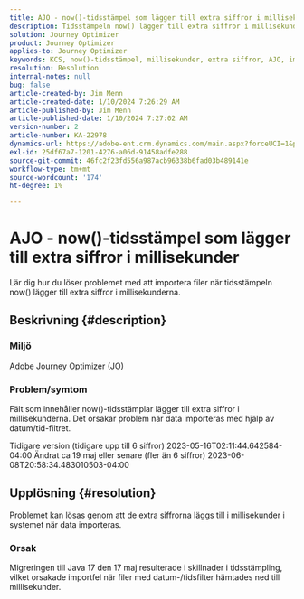 ```yaml
---
title: AJO - now()-tidsstämpel som lägger till extra siffror i millisekunder
description: Tidsstämpeln now() lägger till extra siffror i millisekunderna, vilket orsakar importfel.
solution: Journey Optimizer
product: Journey Optimizer
applies-to: Journey Optimizer
keywords: KCS, now()-tidsstämpel, millisekunder, extra siffror, AJO, importfel, Adobe Journey Optimizer, Java 17
resolution: Resolution
internal-notes: null
bug: false
article-created-by: Jim Menn
article-created-date: 1/10/2024 7:26:29 AM
article-published-by: Jim Menn
article-published-date: 1/10/2024 7:27:02 AM
version-number: 2
article-number: KA-22978
dynamics-url: https://adobe-ent.crm.dynamics.com/main.aspx?forceUCI=1&pagetype=entityrecord&etn=knowledgearticle&id=86db618c-89af-ee11-a569-6045bd006268
exl-id: 25df67a7-1201-4276-a06d-91458adfe288
source-git-commit: 46fc2f23fd556a987acb96338b6fad03b489141e
workflow-type: tm+mt
source-wordcount: '174'
ht-degree: 1%

---
```


# AJO - now()-tidsstämpel som lägger till extra siffror i millisekunder


Lär dig hur du löser problemet med att importera filer när tidsstämpeln now() lägger till extra siffror i millisekunderna.

## Beskrivning {#description}


### Miljö

Adobe Journey Optimizer (JO)

### Problem/symtom

Fält som innehåller now()-tidsstämplar lägger till extra siffror i millisekunderna. Det orsakar problem när data importeras med hjälp av datum/tid-filtret.

Tidigare version (tidigare upp till 6 siffror) 2023-05-16T02:11:44.642584-04:00 Ändrat ca 19 maj eller senare (fler än 6 siffror) 2023-06-08T20:58:34.483010503-04:00


## Upplösning {#resolution}


Problemet kan lösas genom att de extra siffrorna läggs till i millisekunder i systemet när data importeras.

### Orsak

Migreringen till Java 17 den 17 maj resulterade i skillnader i tidsstämpling, vilket orsakade importfel när filer med datum-/tidsfilter hämtades ned till millisekunder.
